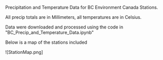 Precipitation and Temperature Data for BC Environment Canada Stations.

All precip totals are in Millimeters, all temperatures are in Celsius.

Data were downloaded and processed using the code in "BC_Precip_and_Temperature_Data.ipynb"

Below is a map of the stations included

![StationMap.png]

<!-- 
<div style="overflow: hidden;
  padding-top: 56.25%;
  position: relative">
  <iframe src="StationMap.html" title="Processes" scrolling="no" frameborder="0"
    style="border: 0;
   height: 100%;
   left: 0;
   position: absolute;
   top: 0;
   width: 100%;">
   <p>Your browser does not support iframes.</p>
 </iframe>
</div>
<a href="StationMap.html" target="_blank">View Slides in New Tab</a>

 -->